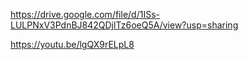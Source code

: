 https://drive.google.com/file/d/1ISs-LULPNxV3PdnBJ842QDjlTz6oeQ5A/view?usp=sharing


https://youtu.be/lgQX9rELpL8
